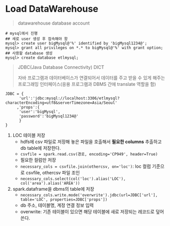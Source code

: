 # Load DataWarehouse
> datawarehouse database account
```
# mysql에서 진행
## 새로 user 생성 후 접속해야 함
mysql> create user bigMysql@'%' identified by 'bigMysql1234@';
mysql> grant all privileges on *.* to bigMysql@'%' with grant option;
## 사용할 database 생성
mysql> create database etlmysql;
```
> JDBC(Java Database Connectivity) DICT
>
> 자바 프로그램과 데이터베이스가 연결되어서 데이터를 주고 받을 수 있게 해주는 프로그래밍 인터페이스(응용 프로그램과 DBMS 간에 translate 역할을 함)
```
JDBC = {
      'url':'jdbc:mysql://localhost:3306/etlmysql?characterEncoding=utf8&serverTimezone=Asia/Seoul'
     ,'props':{
      'user':'bigMysql',
      'password':'bigMysql1234@'   
      }
}

```

1. LOC 테이블 저장
   - hdfs에 csv 파일로 저장해 놓은 파일을 호출해서 **필요한 columns** 추출하고 db table에 저장한다.
   - `csvfile = spark.read.csv(경로, encoding='CP949', header=True)`
   - 필요한 컬럼만 저장
   - `necessary_cols = csvfile.join(othercsv, on='loc')`: loc 컬럼 기준으로 csvfile, othercsv 파일 조인
   - `necessary_cols.select(col('loc').alias('LOC'), col('area').alias('AREA'))`
2. spark.dataframe을 dbms의 table에 저장
   - `necessary_cols.write.mode('overwrite').jdbc(url=JDBC['url'], table='LOC', properties=JDBC['props'])`
   - db 주소, 테이블명, 계정 연결 정보 입력
   - overwrite: 기존 테이블이 있으면 해당 테이블에 새로 저장되는 레코드로 덮어쓴다.